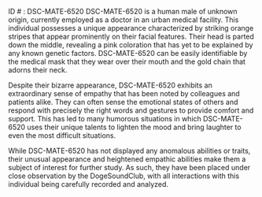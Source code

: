 ID # : DSC-MATE-6520
DSC-MATE-6520 is a human male of unknown origin, currently employed as a doctor in an urban medical facility. This individual possesses a unique appearance characterized by striking orange stripes that appear prominently on their facial features. Their head is parted down the middle, revealing a pink coloration that has yet to be explained by any known genetic factors. DSC-MATE-6520 can be easily identifiable by the medical mask that they wear over their mouth and the gold chain that adorns their neck.

Despite their bizarre appearance, DSC-MATE-6520 exhibits an extraordinary sense of empathy that has been noted by colleagues and patients alike. They can often sense the emotional states of others and respond with precisely the right words and gestures to provide comfort and support. This has led to many humorous situations in which DSC-MATE-6520 uses their unique talents to lighten the mood and bring laughter to even the most difficult situations.

While DSC-MATE-6520 has not displayed any anomalous abilities or traits, their unusual appearance and heightened empathic abilities make them a subject of interest for further study. As such, they have been placed under close observation by the DogeSoundClub, with all interactions with this individual being carefully recorded and analyzed.